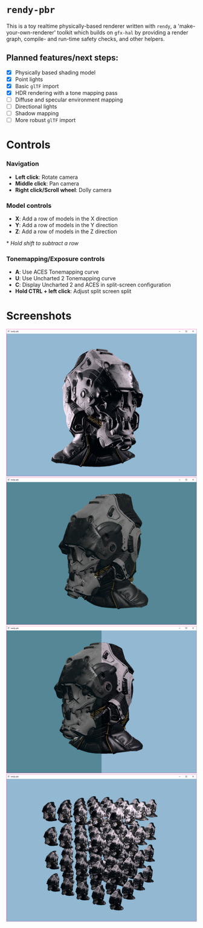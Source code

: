 # `rendy-pbr`

This is a toy realtime physically-based renderer written with `rendy`, a 'make-your-own-renderer' toolkit
which builds on `gfx-hal` by providing a render graph, compile- and run-time safety checks, and
other helpers.

## Planned features/next steps:

* [x] Physically based shading model
* [x] Point lights
* [x] Basic `glTF` import
* [x] HDR rendering with a tone mapping pass
* [ ] Diffuse and specular environment mapping
* [ ] Directional lights
* [ ] Shadow mapping
* [ ] More robust `glTF` import

# Controls

### Navigation
* **Left click**: Rotate camera
* **Middle click**: Pan camera
* **Right click/Scroll wheel**: Dolly camera

### Model controls
* **X**: Add a row of models in the X direction
* **Y**: Add a row of models in the Y direction
* **Z**: Add a row of models in the Z direction

\* *Hold shift to subtract a row*

### Tonemapping/Exposure controls
* **A**: Use ACES Tonemapping curve
* **U**: Use Uncharted 2 Tonemapping curve
* **C**: Display Uncharted 2 and ACES in split-screen configuration
* **Hold CTRL + left click**: Adjust split screen split

# Screenshots

![](screenshots/helmet1.png)
![](screenshots/helmet2.png)
![](screenshots/helmet3.png)
![](screenshots/helmet4.png)
